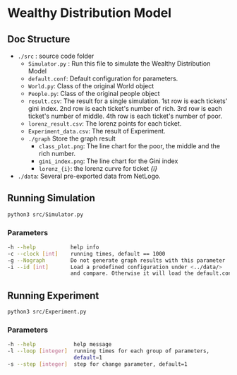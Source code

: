 # Wealthy Distribution Model

## Doc Structure

- `./src` : source code folder
  - `Simulator.py` : Run this file to simulate the Wealthy Distribution Model
  - `default.conf`: Default configuration for parameters.
  - `World.py`: Class of the original World object
  - `People.py`: Class of the original people object
  - `result.csv`: The result for a single simulation. 1st row is each tickets' gini index. 2nd row is each ticket's number of rich. 3rd row is each ticket's number of middle. 4th row is each ticket's number of poor.
  - `lorenz_result.csv`: The lorenz points for each ticket.
  - `Experiment_data.csv`: The result of Experiment.
  - `./graph` Store the graph result
    - `class_plot.png`: The line chart for the poor, the middle and the rich number.
    - `gini_index.png`: The line chart for the Gini index
    - `lorenz_{i}`: the lorenz curve for ticket _{i}_
- `./data`: Several pre-exported data from NetLogo.

## Running Simulation

```bash
python3 src/Simulator.py
```

### Parameters

```bash
-h --help           help info
-c --clock [int]    running times, default == 1000
-g --Nograph        Do not generate graph results with this parameter
-i --id [int]       Load a predefined configuration under <../data/>
                    and compare. Otherwise it will load the default.conf
```

## Running Experiment

```bash
python3 src/Experiment.py
```

### Parameters

```bash
-h --help            help message 
-l --loop [integer]  running times for each group of parameters,
                     default=1
-s --step [integer]  step for change parameter, default=1
```